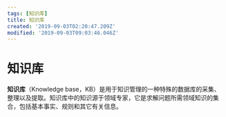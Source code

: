 ```yaml
---
tags: [知识库]
title: 知识库
created: '2019-09-03T02:20:47.209Z'
modified: '2019-09-03T09:03:46.046Z'
---
```


# 知识库

**知识库**（Knowledge base，KB）是用于知识管理的一种特殊的数据库的采集、整理以及提取。知识库中的知识源于领域专家，它是求解问题所需领域知识的集合，包括基本事实、规则和其它有关信息。


